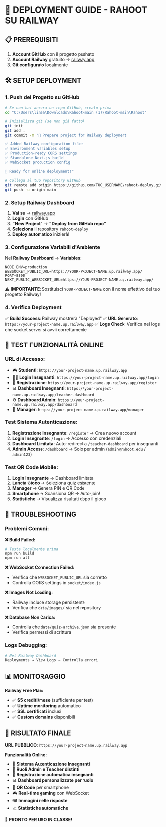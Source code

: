 # 🚀 DEPLOYMENT GUIDE - RAHOOT SU RAILWAY

## 📋 PREREQUISITI

1. **Account GitHub** con il progetto pushato
2. **Account Railway** gratuito → [railway.app](https://railway.app)
3. **Git configurato** localmente

## 🛠️ SETUP DEPLOYMENT

### 1. **Push del Progetto su GitHub**

```bash
# Se non hai ancora un repo GitHub, crealo prima
cd "C:\Users\linea\Downloads\Rahoot-main (1)\Rahoot-main\Rahoot"

# Inizializza git (se non già fatto)
git init
git add .
git commit -m "🚀 Prepare project for Railway deployment

✅ Added Railway configuration files
✅ Environment variables setup  
✅ Production-ready CORS settings
✅ Standalone Next.js build
✅ WebSocket production config

🎯 Ready for online deployment!"

# Collega al tuo repository GitHub
git remote add origin https://github.com/TUO_USERNAME/rahoot-deploy.git
git push -u origin main
```

### 2. **Setup Railway Dashboard**

1. **Vai su** → [railway.app](https://railway.app)
2. **Login** con GitHub
3. **"New Project"** → **"Deploy from GitHub repo"**
4. **Seleziona** il repository `rahoot-deploy`
5. **Deploy automatico** inizierà!

### 3. **Configurazione Variabili d'Ambiente**

Nel **Railway Dashboard** → **Variables**:

```env
NODE_ENV=production
WEBSOCKET_PUBLIC_URL=https://YOUR-PROJECT-NAME.up.railway.app/
PORT=5505
NEXT_PUBLIC_WEBSOCKET_URL=https://YOUR-PROJECT-NAME.up.railway.app/
```

⚠️ **IMPORTANTE**: Sostituisci `YOUR-PROJECT-NAME` con il nome effettivo del tuo progetto Railway!

### 4. **Verifica Deployment**

✅ **Build Success**: Railway mostrerà "Deployed"
✅ **URL Generato**: `https://your-project-name.up.railway.app`
✅ **Logs Check**: Verifica nei logs che socket server si avvii correttamente

## 🎯 TEST FUNZIONALITÀ ONLINE

### **URL di Accesso:**
- 🎮 **Studenti**: `https://your-project-name.up.railway.app`
- 👨‍🏫 **Login Insegnanti**: `https://your-project-name.up.railway.app/login`
- 📝 **Registrazione**: `https://your-project-name.up.railway.app/register`
- 📊 **Dashboard Insegnanti**: `https://your-project-name.up.railway.app/teacher-dashboard`
- ⚙️ **Dashboard Admin**: `https://your-project-name.up.railway.app/dashboard`
- 🎯 **Manager**: `https://your-project-name.up.railway.app/manager`

### **Test Sistema Autenticazione:**
1. **Registrazione Insegnante**: `/register` → Crea nuovo account
2. **Login Insegnante**: `/login` → Accesso con credenziali
3. **Dashboard Limitata**: Auto-redirect a `/teacher-dashboard` per insegnanti
4. **Admin Access**: `/dashboard` → Solo per admin (`admin@rahoot.edu` / `admin123`)

### **Test QR Code Mobile:**
1. **Login Insegnante** → Dashboard limitata
2. **Lancia Gioco** → Seleziona quiz esistente  
3. **Manager** → Genera PIN e QR Code
4. **Smartphone** → Scansiona QR → Auto-join!
5. **Statistiche** → Visualizza risultati dopo il gioco

## 🚨 TROUBLESHOOTING

### **Problemi Comuni:**

**❌ Build Failed:**
```bash
# Testa localmente prima
npm run build
npm run all
```

**❌ WebSocket Connection Failed:**
- Verifica che `WEBSOCKET_PUBLIC_URL` sia corretto
- Controlla CORS settings in `socket/index.js`

**❌ Images Not Loading:**
- Railway include storage persistente
- Verifica che `data/images/` sia nel repository

**❌ Database Non Carica:**
- Controlla che `data/quiz-archive.json` sia presente
- Verifica permessi di scrittura

### **Logs Debugging:**
```bash
# Nel Railway Dashboard
Deployments → View Logs → Controlla errori
```

## 📊 MONITORAGGIO

**Railway Free Plan:**
- ✅ **$5 crediti/mese** (sufficiente per test)
- ✅ **Uptime monitoring** automatico
- ✅ **SSL certificati** inclusi
- ✅ **Custom domains** disponibili

## 🎉 RISULTATO FINALE

**URL PUBBLICO**: `https://your-project-name.up.railway.app`

**Funzionalità Online:**
- 🔐 **Sistema Autenticazione Insegnanti**
- 👥 **Ruoli Admin e Teacher distinti**
- 📝 **Registrazione automatica insegnanti**
- 📊 **Dashboard personalizzate per ruolo**
- 📱 **QR Code** per smartphone
- 🎮 **Real-time gaming** con WebSocket
- 🖼️ **Immagini nelle risposte**
- 📈 **Statistiche automatiche**

**🚀 PRONTO PER USO IN CLASSE!**
